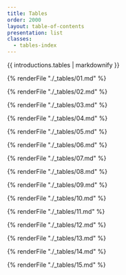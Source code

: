 ```yaml
---
title: Tables
order: 2000
layout: table-of-contents
presentation: list
classes:
  - tables-index
---
```


{{ introductions.tables | markdownify }}

<div data-outputs-exclude="html">

{% renderFile "./_tables/01.md" %}

{% renderFile "./_tables/02.md" %}

{% renderFile "./_tables/03.md" %}

{% renderFile "./_tables/04.md" %}

{% renderFile "./_tables/05.md" %}

{% renderFile "./_tables/06.md" %}

{% renderFile "./_tables/07.md" %}

{% renderFile "./_tables/08.md" %}

{% renderFile "./_tables/09.md" %}

{% renderFile "./_tables/10.md" %}

{% renderFile "./_tables/11.md" %}

{% renderFile "./_tables/12.md" %}

{% renderFile "./_tables/13.md" %}

{% renderFile "./_tables/14.md" %}

{% renderFile "./_tables/15.md" %}

</div>
